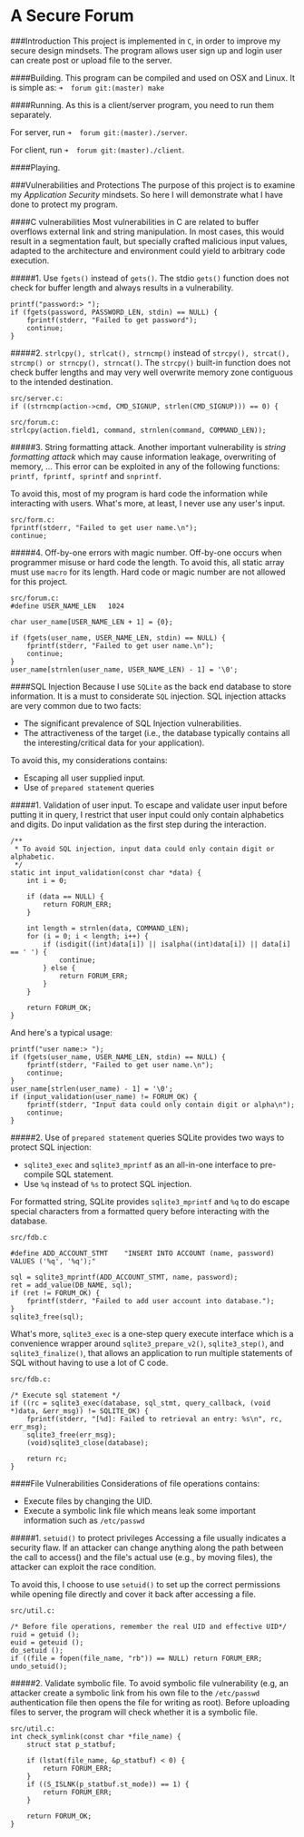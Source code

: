 A Secure Forum
===============

###Introduction
This project is implemented in `C`, in order to improve my secure design mindsets. The program allows user sign up and login user can create post or upload file to the server.

####Building.
This program can be compiled and used on OSX and Linux. It is simple as: `➜  forum git:(master) make`

####Running.
As this is a client/server program, you need to run them separately.

For server, run `➜  forum git:(master)./server`.

For client, run `➜  forum git:(master)./client`.

####Playing.


###Vulnerabilities and Protections
The purpose of this project is to examine my _Application Security_ mindsets. So here I will demonstrate what I have done to protect my program.

####C vulnerabilities
Most vulnerabilities in C are related to buffer overflows external link and string manipulation. In most cases, this would result in a segmentation fault, but specially crafted malicious input values, adapted to the architecture and environment could yield to arbitrary code execution.

#####1. Use `fgets()` instead of `gets()`.
The stdio `gets()` function does not check for buffer length and always results in a vulnerability.
```
printf("password:> ");
if (fgets(password, PASSWORD_LEN, stdin) == NULL) {
    fprintf(stderr, "Failed to get password");
    continue;
}
```

#####2. `strlcpy(), strlcat(), strncmp()` instead of `strcpy(), strcat(), strcmp() or strncpy(), strncat()`.
The `strcpy()`  built-in function does not check buffer lengths and may very well overwrite memory zone contiguous to the intended destination.
```
src/server.c:
if ((strncmp(action->cmd, CMD_SIGNUP, strlen(CMD_SIGNUP))) == 0) {

src/forum.c:
strlcpy(action.field1, command, strnlen(command, COMMAND_LEN));
```

#####3. String formatting attack.
Another important vulnerability is _string formatting attack_ which may cause information leakage, overwriting of memory, … This error can be exploited in any of the following functions: `printf, fprintf, sprintf` and `snprintf`.

To avoid this, most of my program is hard code the information while interacting with users. What's more, at least, I never use any user's input.

```
src/form.c:
fprintf(stderr, "Failed to get user name.\n");
continue;
```
#####4. Off-by-one errors with magic number.
Off-by-one occurs when programmer misuse or hard code the length. To avoid this, all static array must use `macro` for its length. Hard code or magic number are not allowed for this project.

```
src/forum.c:
#define USER_NAME_LEN   1024

char user_name[USER_NAME_LEN + 1] = {0};

if (fgets(user_name, USER_NAME_LEN, stdin) == NULL) {
    fprintf(stderr, "Failed to get user name.\n");
    continue;
}
user_name[strnlen(user_name, USER_NAME_LEN) - 1] = '\0';
```

####SQL Injection
Because I use `SQLite` as the back end database to store information. It is a must to considerate `SQL` injection. SQL injection attacks are very common due to two facts:
+ The significant prevalence of SQL Injection vulnerabilities.
+ The attractiveness of the target (i.e., the database typically contains all the interesting/critical data for your application).

To avoid this, my considerations contains:
+ Escaping all user supplied input.
+ Use of `prepared statement` queries

#####1. Validation of user input.
To escape and validate user input before putting it in query, I restrict that user input could only contain alphabetics and digits. Do input validation as the first step during the interaction.

```
/**
 * To avoid SQL injection, input data could only contain digit or alphabetic.
 */
static int input_validation(const char *data) {
    int i = 0;

    if (data == NULL) {
        return FORUM_ERR;
    }

    int length = strnlen(data, COMMAND_LEN);
    for (i = 0; i < length; i++) {
        if (isdigit((int)data[i]) || isalpha((int)data[i]) || data[i] == ' ') {
            continue;
        } else {
            return FORUM_ERR;
        }
    }

    return FORUM_OK;
}
```

And here's a typical usage:
```
printf("user name:> ");
if (fgets(user_name, USER_NAME_LEN, stdin) == NULL) {
    fprintf(stderr, "Failed to get user name.\n");
    continue;
}
user_name[strlen(user_name) - 1] = '\0';
if (input_validation(user_name) != FORUM_OK) {
    fprintf(stderr, "Input data could only contain digit or alpha\n");
    continue;
}
```

#####2. Use of `prepared statement` queries
SQLite provides two ways to protect SQL injection:
+ `sqlite3_exec` and `sqlite3_mprintf` as an all-in-one interface to pre-compile SQL statement.
+ Use `%q` instead of `%s` to protect SQL injection.

For formatted string, SQLite provides `sqlite3_mprintf` and `%q` to do escape special characters from a formatted query before interacting with the database.

```
src/fdb.c

#define ADD_ACCOUNT_STMT    "INSERT INTO ACCOUNT (name, password) VALUES ('%q', '%q');"

sql = sqlite3_mprintf(ADD_ACCOUNT_STMT, name, password);
ret = add_value(DB_NAME, sql);
if (ret != FORUM_OK) {
    fprintf(stderr, "Failed to add user account into database.");
}
sqlite3_free(sql);
```

What's more, `sqlite3_exec` is a one-step query execute interface which is a convenience wrapper around `sqlite3_prepare_v2()`, `sqlite3_step()`, and `sqlite3_finalize()`, that allows an application to run multiple statements of SQL without having to use a lot of C code.

```
src/fdb.c:

/* Execute sql statement */
if ((rc = sqlite3_exec(database, sql_stmt, query_callback, (void *)data, &err_msg)) != SQLITE_OK) {
    fprintf(stderr, "[%d]: Failed to retrieval an entry: %s\n", rc, err_msg);
    sqlite3_free(err_msg);
    (void)sqlite3_close(database);

    return rc;
}
```

####File Vulnerabilities
Considerations of file operations contains:
+ Execute files by changing the UID.
+ Execute a symbolic link file which means leak some important information such as `/etc/passwd`

#####1. `setuid()` to protect privileges
Accessing a file usually indicates a security flaw.  If an attacker can change anything along the path between the call to access() and the file's actual use (e.g., by moving files), the attacker can exploit the race condition.

To avoid this, I choose to use `setuid()` to set up the correct permissions while opening file directly and cover it back after
accessing a file.

```
src/util.c:

/* Before file operations, remember the real UID and effective UID*/
ruid = getuid ();
euid = geteuid ();
do_setuid ();
if ((file = fopen(file_name, "rb")) == NULL) return FORUM_ERR;
undo_setuid();
```
#####2. Validate symbolic file.
To avoid symbolic file vulnerability (e.g, an attacker create a symbolic link from his own file to the `/etc/passwd` authentication file then opens the file for writing as root). Before uploading files to server, the program will check whether it is a symbolic file.

```
src/util.c:
int check_symlink(const char *file_name) {
    struct stat p_statbuf;

    if (lstat(file_name, &p_statbuf) < 0) {
        return FORUM_ERR;
    }
    if ((S_ISLNK(p_statbuf.st_mode)) == 1) {
        return FORUM_ERR;
    }

    return FORUM_OK;
}
```
